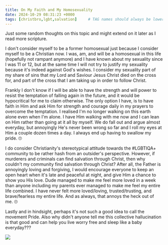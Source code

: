 ```yaml
---
title: On My Faith and My Homosexuality
date: 2024-10-29 08:31:23 +0000
tags: [christbro,lgbt,salvation]     # TAG names should always be lowercase
---
```


Just some random thoughts on this topic and might extend on it later as I read more scripture.

I don't consider myself to be a former homosexual just because I consider myself to be a Christian now. I was, am, and will be a homosexual in this life (hopefully not rampant anymore) and I have known about my sexuality since I was 11 or 12, but at the same time I will not try to justify my sexuality because it's indeed against God's wishes. I consider my sexuality part of my share of sins that my Lord and Saviour Jesus Christ died on the cross for, and part of the cross that I am taking up in order to follow Christ.

Frankly I don't know if I will be able to have the strength and will power to resist the temptation of falling again in the future, and it would be hypocritical for me to claim otherwise. The only option I have, is to have faith in Him and ask Him for strength and courage daily in my prayers to overcome the temptation. I realised I'm no longer walking on this earth alone even when I'm alone. I have Him walking with me now and I can lean on Him rather than going at it all by myself. We do fall out and argue almost everyday, but annoyingly He's never been wrong so far and I roll my eyes at Him a couple dozen times a day. I always end up having to swallow my pride. 🙄

I do consider Christianity's stereotypical attitude towards the #LGBTIQA+ community to be rather hash from an outsider's perspective. However, if murderers and criminals can find salvation through Christ, then why couldn't my community find salvation through Christ? After all, the Father is annoyingly loving and forgiving, I would encourage everyone to keep an open heart when it's late and peaceful at night, and give Him a chance to show you His love. Dude managed to make me feel more loved in a week than anyone including my parents ever managed to make me feel my entire life combined. I have never felt more loved/loving, trusted/trusting, and brave/fearless my entire life. And as always, that annoys the heck out of me. 🙄

Lastly and in hindsight, perhaps it's not such a good idea to call the movement Pride. Also why didn't anyone tell me this collective hallucination is that good and can help you live worry free and sleep like a baby everyday???

![](/ffcda2ffcfe322ccc3127b24dad38ee9.jpeg)